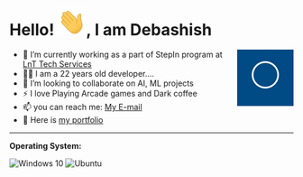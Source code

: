 # Hello! <img src="https://github.com/debasish2110/debasish2110/blob/master/wave.gif" width="50px">, I am Debashish 
<img align="right" src="https://github.com/99004351-Debashish/99004351-Debashish/blob/main/ltts%20gif.gif" height="100" width="100" height="auto" />

- 🔭 I’m currently working as a part of StepIn program at [LnT Tech Services](https://www.ltts.com/)
- 👨‍💻 I am a 22 years old developer....
- 👯 I’m looking to collaborate on AI, ML projects
- ⚡  I love Playing Arcade games and Dark coffee
- 📫 you can reach me: [My E-mail](mailto:debashish.dash@ltts.com)
- 📙 Here is [my portfolio](https://debashishdash.herokuapp.com/)

-----

**Operating System:**

<img alt="Windows 10" src="https://img.shields.io/badge/Windows-0078D6?style=for-the-badge&logo=windows&logoColor=white" /> <img alt="Ubuntu" src="https://img.shields.io/badge/Ubuntu-E95420?style=for-the-badge&logo=ubuntu&logoColor=white" />
<!--
**99004351-Debashish/99004351-Debashish** is a ✨ _special_ ✨ repository because its `README.md` (this file) appears on your GitHub profile.

Here are some ideas to get you started:

- 🔭 I’m currently working on ...
- 🌱 I’m currently learning ...
- 👯 I’m looking to collaborate on ...
- 🤔 I’m looking for help with ...
- 💬 Ask me about ...
- 📫 How to reach me: ...
- 😄 Pronouns: ...
- ⚡ Fun fact: ...
-->

